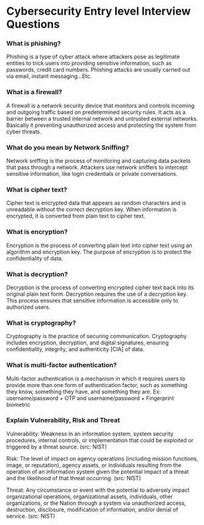 # Cybersecurity Entry level Interview Questions #

### What is phishing?  ###

Phishing is a type of cyber attack where attackers pose as legitimate entities to trick users into providing sensitive information, such as passwords, credit card numbers. Phishing attacks are usually carried out via email, instant messaging...Etc.

### What is a firewall?

A firewall is a network security device that monitors and controls incoming and outgoing traffic based on predetermined security rules. It acts as a barrier between a trusted internal network and untrusted external networks. Basically it preventing unauthorized access and protecting the system from cyber threats.


### What do you mean by Network Sniffing?
Network sniffing is the process of monitoring and capturing data packets that pass through a network. Attackers use network sniffers to intercept sensitive information, like login credentials or private conversations.


### What is cipher text?
Cipher text is encrypted data that appears as random characters and is unreadable without the correct decryption key. When information is encrypted, it is converted from plain text to cipher text.

### What is encryption?

Encryption is the process of converting plain text into cipher text using an algorithm and encryption key. The purpose of encryption is to protect the confidentiality of data.

### What is decryption?
Decryption is the process of converting encrypted cipher text back into its original plain text form. Decryption requires the use of a decryption key. This process ensures that sensitive information is accessible only to authorized users.

### What is cryptography?
Cryptography is the practice of securing communication. Cryptography includes encryption, decryption, and digital signatures, ensuring confidentiality, integrity, and authenticity [CIA] of data.


### What is multi-factor authentication?
Multi-factor authentication is a mechanism in which it requires users to provide more than one form of authentication factor, such as something they know, something they have, and something they are. Ex:  username/password + OTP   and username/password + Fingerprint biometric

 
### Explain Vulnerability, Risk and Threat

Vulnerability: Weakness in an information system, system security procedures, internal controls, or implementation that could be exploited or triggered by a threat source. (src: NIST)

Risk: The level of impact on agency operations (including mission functions, image, or reputation), agency assets, or individuals resulting from the operation of an information system given the potential impact of a threat and the likelihood of that threat occurring. (src: NIST)

Threat: Any circumstance or event with the potential to adversely impact organizational operations, organizational assets, individuals, other organizations, or the Nation through a system via unauthorized access, destruction, disclosure, modification of information, and/or denial of service. (src: NIST)

